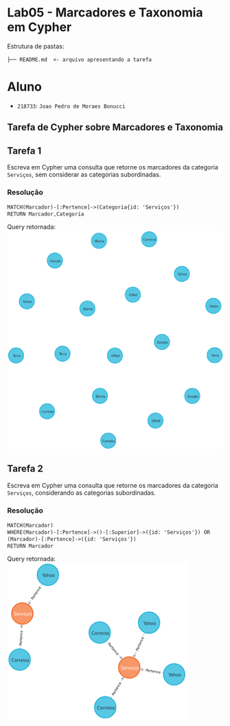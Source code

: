 # Lab05 - Marcadores e Taxonomia em Cypher

Estrutura de pastas:

~~~
├── README.md  <- arquivo apresentando a tarefa
~~~

# Aluno
* `218733`: `Joao Pedro de Moraes Bonucci`

## Tarefa de Cypher sobre Marcadores e Taxonomia

## Tarefa 1

Escreva em Cypher uma consulta que retorne os marcadores da categoria `Serviços`, sem considerar as categorias subordinadas.

### Resolução
~~~cypher
MATCH(Marcador)-[:Pertence]->(Categoria{id: 'Serviços'})
RETURN Marcador,Categoria
~~~

Query retornada:
![o](1.png)

## Tarefa 2

Escreva em Cypher uma consulta que retorne os marcadores da categoria `Serviços`, considerando as categorias subordinadas.

### Resolução
~~~cypher
MATCH(Marcador)
WHERE(Marcador)-[:Pertence]->()-[:Superior]->({id: 'Serviços'}) OR 
(Marcador)-[:Pertence]->({id: 'Serviços'})
RETURN Marcador
~~~

Query retornada:
![o](2.png)
